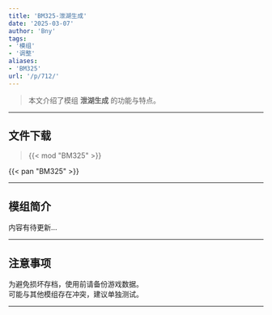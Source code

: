```yaml
---
title: 'BM325-泄湖生成'
date: '2025-03-07'
author: 'Bny'
tags:
- '模组'
- '调整'
aliases:
- 'BM325'
url: '/p/712/'
---
```


> 本文介绍了模组 **泄湖生成** 的功能与特点。

---

## 文件下载  

> {{< mod "BM325" >}}  

{{< pan "BM325" >}}  

---

## 模组简介

>  
内容有待更新...  

---

## 注意事项

>  
为避免损坏存档，使用前请备份游戏数据。  
可能与其他模组存在冲突，建议单独测试。  

---

